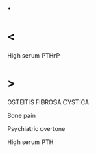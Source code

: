 # .

# <

High serum PTHrP

# >

OSTEITIS FIBROSA CYSTICA

Bone pain

Psychiatric overtone

High serum PTH
